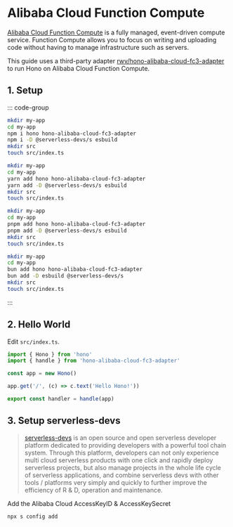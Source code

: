 # Alibaba Cloud Function Compute

[Alibaba Cloud Function Compute](https://www.alibabacloud.com/en/product/function-compute) is a fully managed, event-driven compute service. Function Compute allows you to focus on writing and uploading code without having to manage infrastructure such as servers.

This guide uses a third-party adapter [rwv/hono-alibaba-cloud-fc3-adapter](https://github.com/rwv/hono-alibaba-cloud-fc3-adapter) to run Hono on Alibaba Cloud Function Compute.

## 1. Setup

::: code-group

```sh [npm]
mkdir my-app
cd my-app
npm i hono hono-alibaba-cloud-fc3-adapter
npm i -D @serverless-devs/s esbuild
mkdir src
touch src/index.ts
```

```sh [yarn]
mkdir my-app
cd my-app
yarn add hono hono-alibaba-cloud-fc3-adapter
yarn add -D @serverless-devs/s esbuild
mkdir src
touch src/index.ts
```

```sh [pnpm]
mkdir my-app
cd my-app
pnpm add hono hono-alibaba-cloud-fc3-adapter
pnpm add -D @serverless-devs/s esbuild
mkdir src
touch src/index.ts
```

```sh [bun]
mkdir my-app
cd my-app
bun add hono hono-alibaba-cloud-fc3-adapter
bun add -D esbuild @serverless-devs/s
mkdir src
touch src/index.ts
```

:::

## 2. Hello World

Edit `src/index.ts`.

```ts
import { Hono } from 'hono'
import { handle } from 'hono-alibaba-cloud-fc3-adapter'

const app = new Hono()

app.get('/', (c) => c.text('Hello Hono!'))

export const handler = handle(app)
```

## 3. Setup serverless-devs

> [serverless-devs](https://github.com/Serverless-Devs/Serverless-Devs) is an open source and open serverless developer platform dedicated to providing developers with a powerful tool chain system. Through this platform, developers can not only experience multi cloud serverless products with one click and rapidly deploy serverless projects, but also manage projects in the whole life cycle of serverless applications, and combine serverless devs with other tools / platforms very simply and quickly to further improve the efficiency of R & D, operation and maintenance.

Add the Alibaba Cloud AccessKeyID & AccessKeySecret

```sh
npx s config add